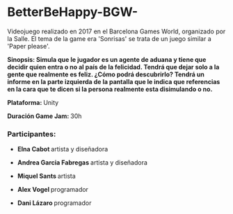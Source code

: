 # BetterBeHappy-BGW-

Videojuego realizado en 2017 en el Barcelona Games World, organizado por la Salle. 
El tema de la game era 'Sonrisas' se trata de un juego similar a 'Paper please'. 


<p> <b> Sinopsis:  Simula que le jugador es un agente de aduana y tiene que decidir quien entra o no al país de la felicidad. Tendrá que dejar solo a la gente que realmente es feliz. ¿Cómo podrá descubrirlo? Tendrá un informe en la parte izquierda de la pantalla que le indica que referencias en la cara que te dicen si la persona realmente esta disimulando o no. </b> </p>



<p><b>Plataforma: </b> Unity </p>
<p><b>Duración Game Jam: </b> 30h </p>

<h3> Participantes: </h3>
<ul>
  <li><p><b>Elna Cabot </b>  artista y diseñadora </p></li>
  <li><p><b>Andrea Garcia Fabregas </b>  artista y diseñadora </p></li>
  <li><p><b> Miquel Sants </b>  artista </p></li>
  <li><p><b>Alex Vogel </b>  programador </p></li>
  <li><p><b>Dani Lázaro </b>  programador </p></li>
 </ul>
